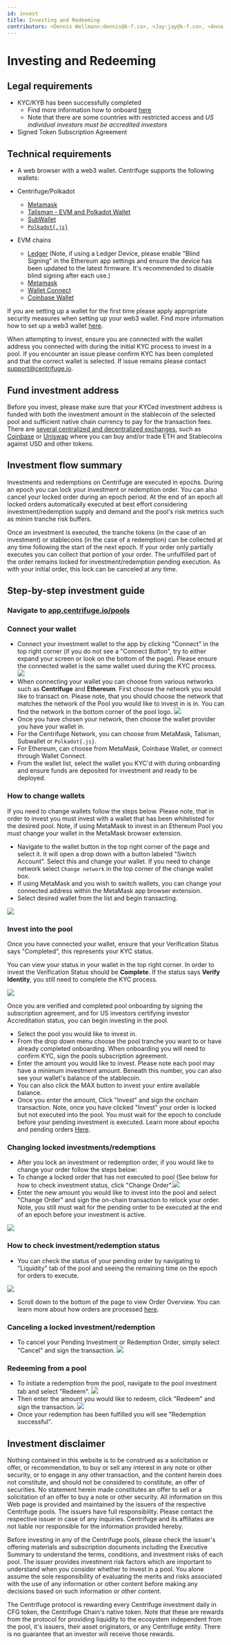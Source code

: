 ```yaml
---
id: invest
title: Investing and Redeeming
contributors: <Dennis Wellmann:dennis@k-f.co>, <Jay:jay@k-f.co>, <Anna:anna@k-f.co>
---
```


# Investing and Redeeming

## Legal requirements

- KYC/KYB has been successfully completed
  - Find more information how to onboard [here](/user/using-centrifuge/onboarding/)
  - Note that there are some countries with restricted access and _US individual investors must be accredited investors_
- Signed Token Subscription Agreement

## Technical requirements

- A web browser with a web3 wallet. Centrifuge supports the following wallets:

- Centrifuge/Polkadot
  - [Metamask](https://metamask.io/download.html)
  - [Talisman - EVM and Polkadot Wallet](https://www.talisman.xyz/)
  - [SubWallet](https://www.subwallet.app/)
  - [`Polkadot{.js}`](https://polkadot.js.org/extension/)
- EVM chains
  - [Ledger](https://www.ledger.com/) (Note, if using a Ledger Device, please enable "Blind Signing" in the Ethereum app settings and ensure the device has been updated to the latest firmware. It's recommended to disable blind signing after each use.)
  - [Metamask](https://metamask.io/download.html)
  - [Wallet Connect](https://walletconnect.com/)
  - [Coinbase Wallet](https://www.coinbase.com/en-fr/wallet)

If you are setting up a wallet for the first time please apply appropriate security measures when setting up your web3 wallet. Find more information how to set up a web3 wallet [here](/user/using-centrifuge/setup-wallet/).

When attempting to invest, ensure you are connected with the wallet address you connected with during the initial KYC process to invest in a pool. If you encounter an issue please confirm KYC has been completed and that the correct wallet is selected. If issue remains please contact support@centrifuge.io.

## Fund investment address

Before you invest, please make sure that your KYCed investment address is funded with both the investment amount in the stablecoin of the selected pool and sufficient native chain currency to pay for the transaction fees. There are [several centralized and decentralized exchanges](https://cointelegraph.com/ethereum-for-beginners/how-to-buy-ethereum), such as [Coinbase](https://www.coinbase.com/) or [Uniswap](https://uniswap.org/) where you can buy and/or trade ETH and Stablecoins against USD and other tokens.

## Investment flow summary

Investments and redemptions on Centrifuge are executed in epochs. During an epoch you can lock your investment or redemption order. You can also cancel your locked order during an epoch period. At the end of an epoch all locked orders automatically executed at best effort considering investment/redemption supply and demand and the pool's risk metrics such as minim tranche risk buffers.

Once an investment is executed, the tranche tokens (in the case of an investment) or stablecoins (in the case of a redemption) can be collected at any time following the start of the next epoch. If your order only partially executes you can collect that portion of your order. The unfulfilled part of the order remains locked for investment/redemption pending execution. As with your initial order, this lock can be canceled at any time.

## Step-by-step investment guide

### Navigate to [app.centrifuge.io/pools](https://app.centrifuge.io/pools)

### Connect your wallet

- Connect your investment wallet to the app by clicking "Connect" in the top right corner (if you do not see a "Connect Button", try to either expand your screen or look on the bottom of the page). Please ensure the connected wallet is the same wallet used during the KYC process.
  ![](./images/Pool_Overview1.png#width=600px)
- When connecting your wallet you can choose from various networks such as **Centrifuge** and **Ethereum**. First choose the network you would like to transact on. Please note, that you should choose the network that matches the network of the Pool you would like to invest in is in. You can find the network in the bottom corner of the pool logo.
  ![](./images/Connect_Wallet1.png#width=600px)
- Once you have chosen your network, then choose the wallet provider you have your wallet in.
- For the Centrifuge Network, you can choose from MetaMask, Talisman, Subwallet or `Polkadot{.js}`.
- For Ethereum, can choose from MetaMask, Coinbase Wallet, or connect through Wallet Connect.
- From the wallet list, select the wallet you KYC'd with during onboarding and ensure funds are deposited for investment and ready to be deployed.

### How to change wallets

If you need to change wallets follow the steps below. Please note, that in order to invest you must invest with a wallet that has been whitelisted for the desired pool. Note, if using MetaMask to invest in an Ethereum Pool you must change your wallet in the MetaMask browser extension.

- Navigate to the wallet button in the top right corner of the page and select it. It will open a drop down with a button labeled "Switch Account". Select this and change your wallet. If you need to change network select `Change network` in the top corner of the change wallet box.
- If using MetaMask and you wish to switch wallets, you can change your connected address within the MetaMask app browser extension.
- Select desired wallet from the list and begin transacting.

![](./images/switch_wallet.png#width=600px)

### Invest into the pool

Once you have connected your wallet, ensure that your Verification Status says "Completed", this represents your KYC status.

You can view your status in your wallet in the top right corner. In order to invest the Verification Status should be **Complete**. If the status says **Verify Identity**, you still need to complete the KYC process.

![](./images/kyc_status1.png#width=300px)

Once you are verified and completed pool onboarding by signing the subscription agreement, and for US investors certifying investor Accreditation status, you can begin investing in the pool.

- Select the pool you would like to invest in.
- From the drop down menu choose the pool tranche you want to or have already completed onboarding. When onboarding you will need to confirm KYC, sign the pools subscription agreement.
- Enter the amount you would like to invest. Please note each pool may have a minimum investment amount. Beneath this number, you can also see your wallet's balance of the stablecoin.
- You can also click the MAX button to invest your entire available balance.
- Once you enter the amount, Click "Invest" and sign the onchain transaction. Note, once you have clicked "Invest" your order is locked but not executed into the pool. You must wait for the epoch to conclude before your pending investment is executed. Learn more about epochs and pending orders [Here](https://docs.centrifuge.io/learn/epoch/).

### Changing locked investments/redemptions

- After you lock an investment or redemption order, if you would like to change your order follow the steps below:
- To change a locked order that has not executed to pool (See below for how to check investment status, click "Change Order".![](./images/change_order.png#width=600px)
- Enter the new amount you would like to invest into the pool and select "Change Order" and sign the on-chain transaction to relock your order. Note, you still must wait for the pending order to be executed at the end of an epoch before your investment is active.

![](./images/change_order_value.png#width=600px)

### How to check investment/redemption status

- You can check the status of your pending order by navigating to "Liquidity" tab of the pool and seeing the remaining time on the epoch for orders to execute.

![](./images/check_status.png#width=600px)

- Scroll down to the bottom of the page to view Order Overview. You can learn more about how orders are processed [here](/getting-started/epoch/).

### Canceling a locked investment/redemption

- To cancel your Pending Investment or Redemption Order, simply select "Cancel" and sign the transaction.
  ![](./images/change_order.png#width=600px)

### Redeeming from a pool

- To initiate a redemption from the pool, navigate to the pool investment tab and select "Redeem".
  ![](./images/redeem.png#width=600px)
- Then enter the amount you would like to redeem, click "Redeem" and sign the transaction.
  ![](./images/redeem_value.png#width=600px)
- Once your redemption has been fulfilled you will see "Redemption successful".

## Investment disclaimer

Nothing contained in this website is to be construed as a solicitation or offer, or recommendation, to buy or sell any interest in any note or other security, or to engage in any other transaction, and the content herein does not constitute, and should not be considered to constitute, an offer of securities. No statement herein made constitutes an offer to sell or a solicitation of an offer to buy a note or other security. All information on this Web page is provided and maintained by the issuers of the respective Centrifuge pools. The issuers have full responsibility. Please contact the respective issuer in case of any inquiries. Centrifuge and its affiliates are not liable nor responsible for the information provided hereby.

Before investing in any of the Centrifuge pools, please check the issuer's offering materials and subscription documents including the Executive Summary to understand the terms, conditions, and investment risks of each pool. The issuer provides investment risk factors which are important to understand when you consider whether to invest in a pool. You alone assume the sole responsibility of evaluating the merits and risks associated with the use of any information or other content before making any decisions based on such information or other content.

The Centrifuge protocol is rewarding every Centrifuge investment daily in CFG token, the Centrifuge Chain's native token. Note that these are rewards from the protocol for providing liquidity to the ecosystem independent from the pool, it's issuers, their asset originators, or any Centrifuge entity. There is no guarantee that an investor will receive those rewards.
